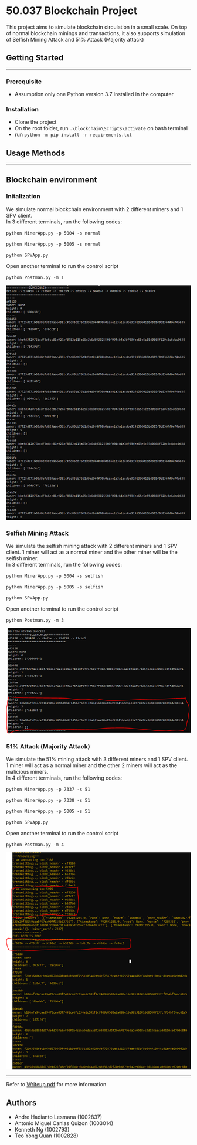 # 50.037 Blockchain Project
This project aims to simulate blockchain circulation in a small scale. On top of normal blockchain minings and transactions, it also supports simulation of Selfish Mining Attack and 51% Attack (Majority attack)

## Getting Started
--- 
### Prerequisite
- Assumption only one Python version 3.7 installed in the computer
### Installation
- Clone the project
- On the root folder, run `.\blockchain\Scripts\activate` on bash terminal
- run `python -m pip install -r requirements.txt`

## Usage Methods
--- 
## Blockchain environment
### Initalization
We simulate normal blockchain environment with 2 different miners and 1 SPV client.  
In 3 different terminals, run the following codes:
```
python MinerApp.py -p 5004 -s normal
```
```
python MinerApp.py -p 5005 -s normal
```
```
python SPVApp.py
```
Open another terminal to run the control script
```
python Postman.py -m 1
```
![normal mining result](./resources/normal_mining_graph.PNG)
### Selfish Mining Attack
We simulate the selfish mining attack with 2 different miners and 1 SPV client. 1 miner will act as a normal miner and the other miner will be the selfish miner.  
In 3 different terminals, run the following codes:
```
python MinerApp.py -p 5004 -s selfish
```
```
python MinerApp.py -p 5005 -s selfish
```
```
python SPVApp.py
```
Open another terminal to run the control script
```
python Postman.py -m 3
```
![selfish mining result](./resources/selfish_mining_graph.PNG)
### 51% Attack (Majority Attack)
We simulate the 51% mining attack with 3 different miners and 1 SPV client. 1 miner will act as a normal miner and the other 2 miners will act as the malicious miners.  
In 4 different terminals, run the following codes:
```
python MinerApp.py -p 7337 -s 51
```
```
python MinerApp.py -p 7338 -s 51
```
```
python MinerApp.py -p 5005 -s 51
```
```
python SPVApp.py
```
Open another terminal to run the control script
```
python Postman.py -m 4
```
![51 mining result](./resources/51_mining_graph.PNG)

---

Refer to [Writeup.pdf](./Writeup.pdf) for more information

## Authors
- Andre Hadianto Lesmana (1002837)
- Antonio Miguel Canlas Quizon (1003014)
- Kenneth Ng (1002793)
- Teo Yong Quan (1002828)